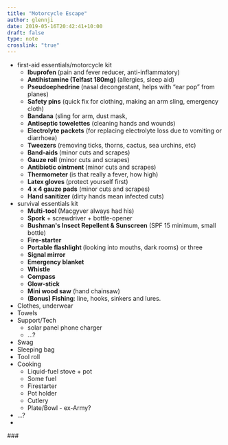 ```yaml
---
title: "Motorcycle Escape"
author: glennji
date: 2019-05-16T20:42:41+10:00
draft: false
type: note
crosslink: "true"
---
```


<ul>
 	<li>first-aid essentials/motorcycle kit
<ul>
 	<li><strong>Ibuprofen </strong>(pain and fever reducer, anti-inflammatory)</li>
 	<li><strong>Antihistamine (Telfast 180mg) </strong>(allergies, sleep aid)</li>
 	<li><strong>Pseudoephedrine </strong>(nasal decongestant, helps with “ear pop” from planes)</li>
 	<li><strong>Safety pins</strong> (quick fix for clothing, making an arm sling, emergency cloth)</li>
 	<li><strong>Bandana</strong> (sling for arm, dust mask,</li>
 	<li><strong>Antiseptic towelettes</strong> (cleaning hands and wounds)</li>
 	<li><strong>Electrolyte packets</strong> (for replacing electrolyte loss due to vomiting or diarrhoea)</li>
 	<li><strong>Tweezers</strong> (removing ticks, thorns, cactus, sea urchins, etc)</li>
 	<li><strong>Band-aids </strong>(minor cuts and scrapes)</li>
 	<li><strong>Gauze roll</strong> (minor cuts and scrapes)</li>
 	<li><strong>Antibiotic ointment </strong>(minor cuts and scrapes)</li>
 	<li><strong>Thermometer </strong>(is that really a fever, how high)</li>
 	<li><strong>Latex gloves </strong>(protect yourself first)</li>
 	<li><strong>4 x 4 gauze pads</strong> (minor cuts and scrapes)</li>
 	<li><strong>Hand sanitizer</strong> (dirty hands mean infected cuts)</li>
</ul>
</li>
 	<li>survival essentials kit
<ul>
 	<li><strong>Multi-tool </strong>(Macgyver always had his)</li>
 	<li><strong>Spork</strong> + screwdriver + bottle-opener</li>
 	<li><strong>Bushman's Insect Repellent &amp; Sunscreen</strong> (SPF 15 minimum, small bottle)</li>
 	<li><strong>Fire-starter</strong></li>
 	<li><strong>Portable flashlight </strong>(looking into mouths, dark rooms) or three</li>
 	<li><strong>Signal mirror</strong></li>
 	<li><strong>Emergency blanket</strong></li>
 	<li><strong>Whistle</strong></li>
 	<li><strong>Compass</strong></li>
 	<li><strong>Glow-stick</strong></li>
 	<li><strong>Mini wood saw</strong> (hand chainsaw)</li>
 	<li><strong>(Bonus) Fishing</strong>: line, hooks, sinkers and lures.</li>
</ul>
</li>
 	<li>Clothes, underwear</li>
 	<li>Towels</li>
 	<li>
<div>Support/Tech</div>
<ul>
 	<li>solar panel phone charger</li>
 	<li>...?</li>
</ul>
</li>
 	<li>Swag</li>
 	<li>Sleeping bag</li>
 	<li>Tool roll</li>
 	<li>Cooking
<ul>
 	<li>Liquid-fuel stove + pot</li>
 	<li>Some fuel</li>
 	<li>Firestarter</li>
 	<li>Pot holder</li>
 	<li>Cutlery</li>
 	<li>Plate/Bowl - ex-Army?</li>
</ul>
</li>
 	<li>...?</li>
 	<li></li>
</ul>
###
